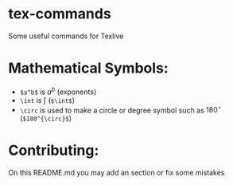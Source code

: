 # tex-commands
Some useful commands for Texlive

# Mathematical Symbols:
- `$a^b$` is $a^b$ (exponents)
- `\int` is $\int$ (`$\int$`)
- `\circ` is used to make a circle or degree symbol such as  $180^{\circ}$ (`$180^{\circ}$`)

# Contributing:
On this README.md you may add an section or fix some mistakes
